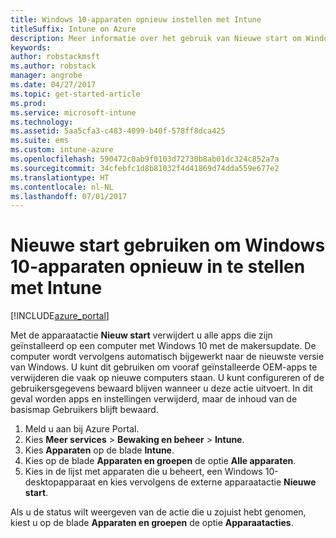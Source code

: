 ```yaml
---
title: Windows 10-apparaten opnieuw instellen met Intune
titleSuffix: Intune on Azure
description: Meer informatie over het gebruik van Nieuwe start om Windows 10-pc's opnieuw in te stellen met Intune.
keywords: 
author: robstackmsft
ms.author: robstack
manager: angrobe
ms.date: 04/27/2017
ms.topic: get-started-article
ms.prod: 
ms.service: microsoft-intune
ms.technology: 
ms.assetid: 5aa5cfa3-c483-4099-b40f-578ff8dca425
ms.suite: ems
ms.custom: intune-azure
ms.openlocfilehash: 590472c0ab9f0103d72730b8ab01dc324c852a7a
ms.sourcegitcommit: 34cfebfc1d8b81032f4d41869d74dda559e677e2
ms.translationtype: HT
ms.contentlocale: nl-NL
ms.lasthandoff: 07/01/2017
---
```

# <a name="use-fresh-start-to-reset-windows-10-devices-with-intune"></a>Nieuwe start gebruiken om Windows 10-apparaten opnieuw in te stellen met Intune


[!INCLUDE[azure_portal](./includes/azure_portal.md)]

Met de apparaatactie **Nieuw start** verwijdert u alle apps die zijn geïnstalleerd op een computer met Windows 10 met de makersupdate. De computer wordt vervolgens automatisch bijgewerkt naar de nieuwste versie van Windows.
U kunt dit gebruiken om vooraf geïnstalleerde OEM-apps te verwijderen die vaak op nieuwe computers staan. U kunt configureren of de gebruikersgegevens bewaard blijven wanneer u deze actie uitvoert. In dit geval worden apps en instellingen verwijderd, maar de inhoud van de basismap Gebruikers blijft bewaard.

1. Meld u aan bij Azure Portal.
2. Kies **Meer services** > **Bewaking en beheer** > **Intune**.
3. Kies **Apparaten** op de blade **Intune**.
4. Kies op de blade **Apparaten en groepen** de optie **Alle apparaten**.
5. Kies in de lijst met apparaten die u beheert, een Windows 10-desktopapparaat en kies vervolgens de externe apparaatactie **Nieuwe start**.

Als u de status wilt weergeven van de actie die u zojuist hebt genomen, kiest u op de blade **Apparaten en groepen** de optie **Apparaatacties**.

